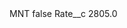 <?xml version="1.0" encoding="UTF-8"?>
<CustomMetadata xmlns="http://soap.sforce.com/2006/04/metadata" xmlns:xsi="http://www.w3.org/2001/XMLSchema-instance" xmlns:xsd="http://www.w3.org/2001/XMLSchema">
    <label>MNT</label>
    <protected>false</protected>
    <values>
        <field>Rate__c</field>
        <value xsi:type="xsd:double">2805.0</value>
    </values>
</CustomMetadata>
